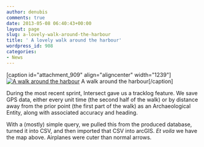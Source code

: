 ```yaml
---
author: denubis
comments: true
date: 2013-05-08 06:40:43+00:00
layout: page
slug: a-lovely-walk-around-the-harbour
title: ' A lovely walk around the harbour'
wordpress_id: 908
categories:
- News
---
```


[caption id="attachment_909" align="aligncenter" width="1239"][![A walk around the harbour](http://www.fedarch.org/wordpress/wp-content/uploads//2013/05/TracklogTest.jpg)](wp-content/uploads//2013/05/TracklogTest.jpg) A walk around the harbour[/caption]

During the most recent sprint, Intersect gave us a tracklog feature. We save GPS data, either every unit time (the second half of the walk) or by distance away from the prior point (the first part of the walk) as an Archaeological Entity, along with associated accuracy and heading.

With a (mostly) simple query, we pulled this from the produced database, turned it into CSV, and then imported that CSV into arcGIS. _Et voila_ we have the map above. Airplanes were cuter than normal arrows.

